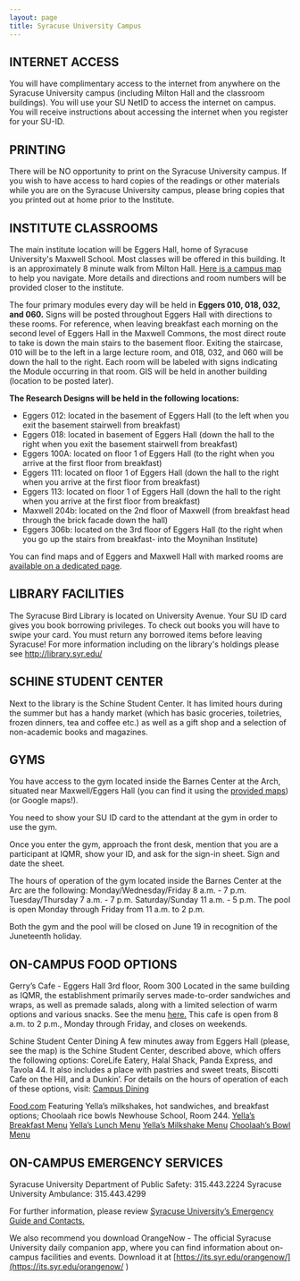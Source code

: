 ```yaml
---
layout: page
title: Syracuse University Campus
---
```



INTERNET ACCESS
---------------

You will have complimentary access to the internet from anywhere on the Syracuse University campus (including Milton Hall and the classroom buildings). You will use your SU NetID to access the internet on campus. You will receive instructions about accessing the internet when you register for your SU-ID.

PRINTING
--------

There will be NO opportunity to print on the Syracuse University campus. If you wish to have access to hard copies of the readings or other materials while you are on the Syracuse University campus, please bring copies that you printed out at home prior to the Institute.

INSTITUTE CLASSROOMS
--------------------

The main institute location will be Eggers Hall, home of Syracuse University's Maxwell School. Most classes will be offered in this building. It is an approximately 8 minute walk from Milton Hall. [Here is a campus map](https://www.syracuse.edu/map/) to help you navigate. More details and directions and room numbers will be provided closer to the institute.

The four primary modules every day will be held in **Eggers 010, 018, 032, and 060.** Signs will be posted throughout Eggers Hall with directions to these rooms. For reference, when leaving breakfast each morning on the second level of Eggers Hall in the Maxwell Commons, the most direct route to take is down the main stairs to the basement floor. Exiting the staircase, 010 will be to the left in a large lecture room, and 018, 032, and 060 will be down the hall to the right. Each room will be labeled with signs indicating the Module occurring in that room. GIS will be held in another building (location to be posted later).

**The Research Designs will be held in the following locations:**
  - Eggers 012: located in the basement of Eggers Hall (to the left when you exit the basement stairwell from           breakfast)
  - Eggers 018: located in basement of Eggers Hall (down the hall to the right when you exit the basement stairwell     from breakfast)
  - Eggers 100A: located on floor 1 of Eggers Hall (to the right when you arrive at the first floor from breakfast)
  - Eggers 111: located on floor 1 of Eggers Hall (down the hall to the right when you arrive at the first floor        from breakfast)
  - Eggers 113: located on floor 1 of Eggers Hall (down the hall to the right when you arrive at the first floor        from breakfast)
  - Maxwell 204b: located on the 2nd floor of Maxwell (from breakfast head through the brick facade down the hall)
  - Eggers 306b: located on the 3rd floor of Eggers Hall (to the right when you go up the stairs from breakfast-        into the Moynihan Institute)

  You can find maps and of Eggers and Maxwell Hall with marked rooms are [available on a dedicated page](/information/maxwell-eggers).

LIBRARY FACILITIES 
------------------

The Syracuse Bird Library is located on University Avenue. Your SU ID card gives you book borrowing privileges. To check out books you will have to swipe your card. You must return any borrowed items before leaving Syracuse! For more information including on the library's holdings please see <http://library.syr.edu/>

SCHINE STUDENT CENTER
---------------------

Next to the library is the Schine Student Center. It has limited hours during the summer but has a handy market (which has basic groceries, toiletries, frozen dinners, tea and coffee etc.) as well as a gift shop and a selection of non-academic books and magazines.

GYMS
----

You have access to the gym located inside the Barnes Center at the Arch, situated near Maxwell/Eggers Hall (you can find it using the [provided maps](https://www.syracuse.edu/map/)) (or Google maps!).  

You need to show your SU ID card to the attendant at the gym in order to use the gym. 

Once you enter the gym, approach the front desk, mention that you are a participant at IQMR, show your ID, and ask for the sign-in sheet. Sign and date the sheet. 

The  hours of operation of the gym located inside the Barnes Center at the Arc are the following:
Monday/Wednesday/Friday 8 a.m. - 7 p.m.
Tuesday/Thursday 7 a.m. - 7 p.m.
Saturday/Sunday 11 a.m. - 5 p.m.
The pool is open Monday through Friday from 11 a.m. to 2 p.m.


Both the gym and the pool will be closed on June 19 in recognition of the Juneteenth holiday.

ON-CAMPUS FOOD OPTIONS
----

Gerry’s Cafe - Eggers Hall 3rd floor, Room 300
Located in the same building as IQMR, the establishment primarily serves made-to-order sandwiches and wraps, as well as premade salads, along with a limited selection of warm options and various snacks. See the menu [here.](https://campusdining.syr.edu/wp-content/uploads/Eggers-Menu.pdf) This cafe is open from 8 a.m. to 2 p.m., Monday through Friday, and closes on weekends.
    	
Schine Student Center Dining
A few minutes away from Eggers Hall (please, see the map) is the Schine Student Center, described above, which offers the following options: CoreLife Eatery, Halal Shack, Panda Express, and Tavola 44. It also includes a place with pastries and sweet treats, Biscotti Cafe on the Hill, and a Dunkin’. For details on the hours of operation of each of these options, visit: [Campus Dining](https://campusdining.syr.edu/hours/schine-and-goldstein-student-center-dining/) 

[Food.com](http://Food.com)
Featuring Yella’s milkshakes, hot sandwiches, and breakfast options; Choolaah rice bowls
Newhouse School, Room 244.
[Yella’s Breakfast Menu](https://campusdining.syr.edu/wp-content/uploads/BREAKFAST-scaled.jpg)
[Yella’s Lunch Menu](https://campusdining.syr.edu/wp-content/uploads/LUNCH-scaled.png)
[Yella’s Milkshake Menu](https://campusdining.syr.edu/wp-content/uploads/SYRACUSE-MILKSHAKE-MENU.png)
[Choolaah’s Bowl Menu](https://campusdining.syr.edu/wp-content/uploads/ChoolaahX_Menu_Dec24_SYR_01-07-2025.png)

ON-CAMPUS EMERGENCY SERVICES
----
Syracuse University Department of Public Safety: 315.443.2224
Syracuse University Ambulance: 315.443.4299

For further information, please review [Syracuse University’s Emergency Guide and Contacts.](https://www.syracuse.edu/about/contact/emergencies/)

We also recommend you download OrangeNow - The official Syracuse University daily companion app, where you can find information about on-campus facilities and events. Download it at [https://its.syr.edu/orangenow/](https://its.syr.edu/orangenow/ ) 
